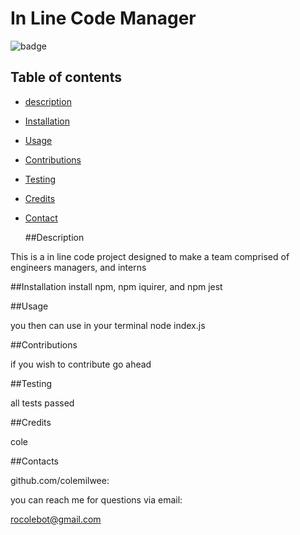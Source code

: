 
  # In Line Code Manager

![badge](https://img.shields.io/badge/license-MIT-brightgreen)

  ## Table of contents

* [description](#Description)
* [Installation](#Installation)
* [Usage](#Usage)
* [Contributions](#contributions)
* [Testing](#Testing)
* [Credits](#Credits) 
* [Contact](#Contacts)

 
  ##Description

This is a in line code project designed to make a team comprised of engineers managers, and interns


  ##Installation
install npm, npm iquirer, and npm jest

  ##Usage

you then can use in your terminal node index.js

  ##Contributions

if you wish to contribute go ahead

  ##Testing

all tests passed

  ##Credits

cole

  ##Contacts

github.com/colemilwee:

  you can reach me for questions via email: 

rocolebot@gmail.com

